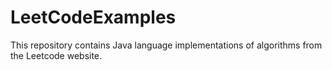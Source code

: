 # LeetCodeExamples
This repository contains Java language implementations of algorithms from the Leetcode website.
